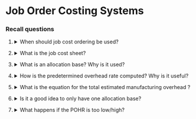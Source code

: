 # Job Order Costing Systems

### Recall questions

1. <details markdown=1><summary markdown="span"> When should job cost ordering be used?</summary>

    \
    Technique to use when:
    1. ==many products are produced== ech period
    2. products are ==manufactured to order==
    3. need for ==tracing cost of each job==

</details>

2. <details markdown=1><summary markdown="span"> What is the job cost sheet? </summary>

    \
    ![](./static/ETM/jco1.png)

</details>

3. <details markdown=1><summary markdown="span"> What is an allocation base? Why is it used? </summary>

    \
    An allocation base is used ==to assign manufacturing overhead to individual jobs==.
    It is useful because it's ==difficult to trace overhead costs to particular jobs==.

</details>

4. <details markdown=1><summary markdown="span"> How is the predetermined overhead rate computed? Why is it useful? </summary>

    \
    Predetermined overhead rate is calcualted as $\frac{EMO}{ETU}$ where $EMO$ is the ==estimated total manufacturing overhead cost for the coming period==, and $ETU$ is ==the estimated total units in the allocation base for the coming period==. \
    It is useful to ==compute the manufacturing overhead w.r.t. to the hours worked== (see the respective job cost sheet voice).

</details>

5. <details markdown=1><summary markdown="span"> What is the equation for the total estimated manufacturing overhead ? </summary>

    \
    The equation is  $Y = a + bX$ where:
    - $X$ is the estimated total amount of the allocation base
    - $a$ is the total fixed manufacturing overhead cost
    - $b$ is the estimated variable manufacturing overhead cost per unit of the allocation base 

</details>

6. <details markdown=1><summary markdown="span"> Is it a good idea to only have one allocation base? </summary>

    \
    If ==more than one overhead cost driver== can be identified, it is better to have multiple ==POHR== rather than a ==plantwide POHR==.

</details>

7. <details markdown=1><summary markdown="span"> What happens if the POHR is too low/high? </summary>

    \
    If the overhead is:
    - too low, it ==creates underapplied OHR==, so the ==adjustement increases cost of good sold and decreases net operating income==;
    - too high, it ==creates overapplied OHR==, so the ==adjustment decreases cost of goods sold and increases net operating income==.


</details>